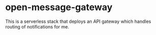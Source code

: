 # open-message-gateway
This is a serverless stack that deploys an API gateway which handles routing of notifications for me.
